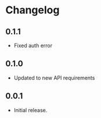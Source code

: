 # Changelog

## 0.1.1

* Fixed auth error

## 0.1.0

* Updated to new API requirements

## 0.0.1

* Initial release.
